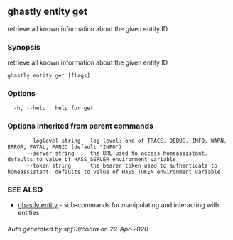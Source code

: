 ## ghastly entity get

retrieve all known information about the given entity ID

### Synopsis

retrieve all known information about the given entity ID

```
ghastly entity get [flags]
```

### Options

```
  -h, --help   help for get
```

### Options inherited from parent commands

```
      --loglevel string   log level; one of TRACE, DEBUG, INFO, WARN, ERROR, FATAL, PANIC (default "INFO")
      --server string     the URL used to access homeassistant. defaults to value of HASS_SERVER environment variable
      --token string      the bearer token used to authenticate to homeassistant. defaults to value of HASS_TOKEN environment variable
```

### SEE ALSO

* [ghastly entity](ghastly_entity.md)	 - sub-commands for manipulating and interacting with entities

###### Auto generated by spf13/cobra on 22-Apr-2020
